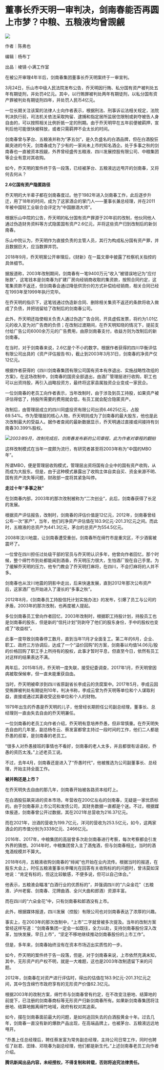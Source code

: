 # 董事长乔天明一审判决，剑南春能否再圆上市梦？中粮、五粮液均曾觊觎

![](https://inews.gtimg.com/news_bt/O0tRJSas2POe0t2KvnbYVlZAXMQTNYNVjqtshSe9by9I4AA/1000)

作者｜陈弗也

编辑｜杨布丁

出品｜棱镜·小满工作室

在被公开审理4年半后，剑南春集团董事长乔天明案终于一审宣判。

3月24日，乐山市中级人民法院发布公告，乔天明因行贿、私分国有资产被判处五年有期徒刑，并处罚4亿元。其中，以行贿罪被判处两年有期徒刑，以私分国有资产罪被判处有期徒刑四年，并处罚人民币4亿元。

一位长期关注该案的法律人士向作者表示，根据刑法、刑事诉讼法相关规定，法院判决执行前，司法机关依法采取拘留、逮捕和指定居所监居住限制或剥夺被告人身自由的，可以按照相关比例折抵一定的刑期。由于乔天明早在五年前便被羁押，宣判后他可能很快被释放，或者只需羁押不会太长的时间。

剑南春曾与茅台、五粮液并称为“茅五剑”，是久负盛名的白酒品牌，但在白酒股狂飙突进的今天，剑南春成为了少有的一家尚未上市的知名酒企。处于多事之秋的剑南春也一直被资本觊觎，外界曾经盛传五粮液、四川发展控股有限公司、中粮集团等企业有意对其收购。

如今，乔天明的案件终于告一段落，已经被茅台、五粮液远远甩开的剑南春，又将何去何从？

**2.6亿国有资产隐匿路径**

乔天明的大半辈子都在剑南春度过。他于1982年进入剑南春工作，此后逐步升迁，用了18年的时间，成为了这家酒企的掌门人——董事长兼总经理，并在2011年被中国轻工业联合会评定为“中国酿酒大师”。

根据乐山中院的公告，乔天明的私分国有资产罪源于20年前的改制，他伙同他人通过伪造财务资料等方式隐匿国有资产2.6亿元，并将这些资产归到改制后的新剑南春。

乐山中院认为，乔天明作为直接负责的主管人员，其行为构成私分国有资产罪，并且数据巨大，应当数罪并罚。

2018年9月，乔天明案公开审理后，《财新》在一篇文章中披露了检察机关指控的具体细节。

据报道称，2003年改制期间，剑南春有一笔9400万元“收入”被错误地记为“应付账款”，这笔钱本是剑南春为扩建厂房向经销商收取的集资款，按照合同约定，这笔集资款不返还，但剑南春会通过降低供货价的方式补偿给经销商，相关合同已经在1993年至1999年执行完毕。

在乔天明的指示下，这笔钱通过伪造新合同、删除相关集资不返还的条款将收入做成了负债，并把钱留给了改制后的剑南春公司。

此外，乔天明还指使相关负责人通过伪造广告合同，开具虚假发票，将约为1.01亿元的收入变为对广告商的负债；在改制过渡期间，在乔天明知晓的情况下，提前支付给广告公司6000余万元的广告费用，由原剑南春支付，收益方则为改制后的新剑南春。

在当时，对于剑南春来说，2.6亿是个不小的数字。根据作者获得的四川华衡评估有限公司出具的《资产评估报告书》，截止到2003年3月31日，剑南春的净资产仅12亿元。

根据作者获得的《四川剑南春集团有限公司国有资本有序退出、实施战略性改组的方案》，在这场改制中，剑南春的国资全部退出，由酒厂管理层进行收购，职工也可以出资持股，再引入战略投资方，最终将这家县属独资企业变成一家民企。

一位剑南春的老员工向作者表示，当年改制时，由于涉及到员工持股，如果资产被评估得低了，持股所需要的费用就会低，有员工就会配合隐匿资产。

改制后，由管理层成立的四川同盛投资有限公司出资6.4625亿元，占股69.54%。作为管理层的核心人物，乔天明则成为了剑南春的最大股东，他也是此次改制最大的受益人。据作者查阅的最新数据显示，乔天明通过直接或间接持有剑南春30.399%股权。

![](https://inews.gtimg.com/news_bt/OBryryCETDmIcBWFxdNQvuNvrLLGTjOxztQrWrDlfrHrsAA/1000)_2003年9月，改制完成后，剑南春发布新的公司章程，此为作者对章程的翻拍_

这样改制模式在当年一度颇为流行，有研究者甚至将2003年称为“中国的MBO年”。

所谓MBO，便是管理层收购模式，管理层出资将国有企业中的国有资产收购，从而成为大股东。但是，由于这种模式暴露出了收购主体自卖自买、资金来源不明、国有资产流失等问题，财政部一度将其紧急叫停。

**走过十年“多事之秋”**

在剑南春内部，2003年的那次改制被称为“二次创业”，此后，剑南春获得了长足的发展。

根据资产评估报告，改制时，剑南春的评估价值是12亿元，2012年，剑南春曾经公布一次“家产”，当年，他们的净资产评估值在183.9亿元-201.31亿元之间。而此时，五粮液的总资产为441.3亿元，茅台的总资产为554.5亿元。

2008年汶川地震，让剑南春遭受重创，剑南春所在绵竹市是重灾区，不少酒窖被震坏了。

一位曾在四川担任过处级干部的官员与乔天明认识多年，他曾向作者回忆，那个时候，整个绵竹市到处都能闻到酒香，乔天明压力很大，生怕酒厂毁在自己手里。为了缓解乔天明的压力，他专门教会了乔天明打麻将，在四川，不会打麻将的人并不多。

剑南春也从汶川地震的阴影中走出，后来快速发展，直到2012年那次公布资产后，这家酒厂也开始进入了漫长的“多事之秋”。

2012年8月，《剑南春员工持股信托计划实施办法》的发布，引爆了员工与公司的矛盾，2003年的那次改制，也再度被人提起。

多位剑南春员工曾向作者回忆，2003年改制时，根据职工持股计划，持股员工也是剑南春的股东，但是新的“信托计划”则剥夺了他们的股东身份，手中的股权也变成了“收益权”。

此事一度导致剑南春停工数月，直到当年11月才全面复工。第二年的6月，企业、职工、政府三方协调后，达成了一个“溢价回购”的方案，剑南春以均值14.06元/股的价格回购了职工手上所持有的股权，此事才暂时平息，但直至今日，依然有员工对这样的结果表达不满。

两年后，2015年5月，乔天明一度失联，接受纪委调查，2017年1月，乔天明曾因病被取保候审，但一直未能重获自由。

当时，乔天明被牵涉到四川省原副省长李成云的贪腐案中。2017年5月，李成云因受贿罪被判处有期徒刑10年，判决书称，李成云曾为乔天明等单位和个人谋取利益，直接或通过其妻收受这些单位和个人的财物。

1979年出生的乔愚是乔天明的儿子，他曾经长期担任公司副总经理，董事长、总经理则一直由失去自由的乔天明兼任。

一位剑南春的老员工向作者介绍，乔天明有意培养乔愚，但非常慎重。在乔天明失去自由的几年里，副总杨冬云、蔡发富都曾主持过一段时间的工作，他们二人都是乔愚的叔辈，是剑南春的老员工。

“很多人对乔愚接班的事情也不看好，剑南春的老人太多，并且都很有话语权，乔愚的资历太浅。”上述老员工说。

不过，去年4月，剑南春还是进入了“乔愚时代”，他被推选为公司副董事长、总经理，开始主持全面工作。

**被并购还是上市？**

在乔天明失去自由的那几年，剑南春开始被各路资本给盯上。

在白酒股狂飙突进的资本市场，年营收在200亿左右的剑南春，无疑是一家优质标的。由于剑南春非上市公司和发债公司，其财务数据一直都是个迷。不过，根据媒体报道，剑南春曾公开过数据，其在2021年总营收为216.37亿元。

而在2021年，汾酒的营收为199.7亿元，洋河的营收为253.5亿元，如今，这两家酒企的的市值分别为3338亿元、2466亿元。

2016年、2017年，中粮集团的高层曾多次赴剑南春进行考察，每次考察都会引发外界的猜想。2014年时，中粮集团曾入主了酒鬼酒，但与剑南春相比，当时的酒鬼酒规模并不算大。

2018年6月，五粮液收购剑南春的“绯闻”也开始在业内流传。根据当时的报道，在股东大会上，时任五粮液董事长李曙光在回答有关收购标的的问题时，曾讳莫如深地说：“肯定有标的，但这比较敏感，不便多说，但可以自己体会。”

他表示，五粮液会瞄准“白酒行业的优质标的”，并强调四川的“六朵金花”（五粮液、泸州老窖、剑南春、沱牌曲酒、全兴大曲和郎酒）资源丰富。

而在四川的“六朵金花”中，只有剑南春和郎酒没有上市。

此外，根据媒体报道，四川发展（控股）有限公司也对剑南春表达了浓厚的兴趣。

事实上，在2003年的那次改制中，“上市”二字就曾被多次提及。当年的改制方案曾经这样写道：“剑南春集团一定会一如既往，全力以赴，支持剑南春股份深入改革，加快发展，早日上市”，“坚定不移地继续推动剑南春股份的上市工作”。

但是，多年来，剑南春始终没有在资本市场迈出实质性的一步。

如今，乔天明的案件终于告一段落，但是，对于剑南春来说，上市依然充满未知，其中，无形资产的产权不明，就是一大难题，这也是2003年改制遗留下来的问题。

2012年，剑南春在对资产进行评估时，得出的估值在183.9亿元-201.31亿元之间，其中包含绵竹市政府享有的无形资产价值62.3亿元。

根据2003年的改制方案，绵竹市与剑南春曾有约定，在不改变注册地、结算地的前提下，已注册的剑南春商标等无形资产归新剑南春所有。如果新剑南春集团将注册地、结算地搬离绵竹地域，政府有权对其追索。

如今，摆在剑南春面前最大的问题，是如何追回失去的白酒股黄金十年。过去几年，剑南春一直没有新的爆款产品出现，在高端品牌上，也被茅台、五粮液远远地甩开。

“乔愚上任总经理后，聘任蔡发富为常务副总经理，主持公司日常工作，同时也聘任了赵君、田锋、邓晓春为副总经理，他们都是新生代。”上述剑南春老员工向作者介绍。

**腾讯新闻出品内容，未经授权，不得复制和转载，否则将追究法律责任。**

